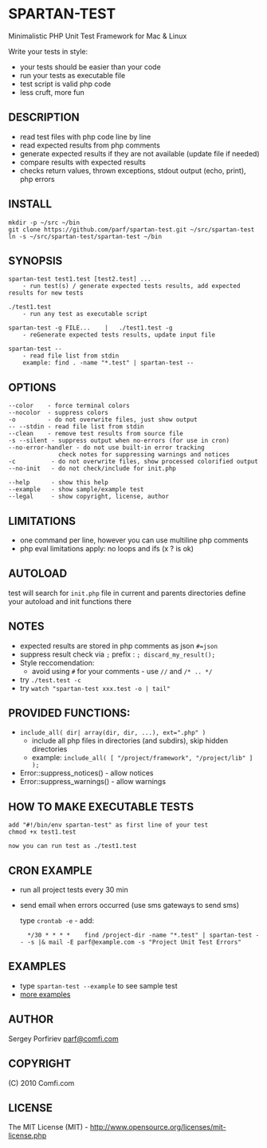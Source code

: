 SPARTAN-TEST
============

Minimalistic PHP Unit Test Framework for Mac & Linux

Write your tests in style:
* your tests should be easier than your code
* run your tests as executable file
* test script is valid php code
* less cruft, more fun

DESCRIPTION
-----------

* read test files with php code line by line
* read expected results from php comments
* generate expected results if they are not available (update file if needed)
* compare results with expected results
* checks return values, thrown exceptions, stdout output (echo, print), php errors

INSTALL
-------

    mkdir -p ~/src ~/bin
    git clone https://github.com/parf/spartan-test.git ~/src/spartan-test
    ln -s ~/src/spartan-test/spartan-test ~/bin


SYNOPSIS
--------

    spartan-test test1.test [test2.test] ...
        - run test(s) / generate expected tests results, add expected results for new tests

    ./test1.test
        - run any test as executable script

    spartan-test -g FILE...    |   ./test1.test -g
        - reGenerate expected tests results, update input file

    spartan-test --
        - read file list from stdin
        example: find . -name "*.test" | spartan-test --

OPTIONS
-------
    --color    - force terminal colors
    --nocolor  - suppress colors
    -o         - do not overwrite files, just show output
    -- --stdin - read file list from stdin
    --clean    - remove test results from source file
    -s --silent - suppress output when no-errors (for use in cron)
    --no-error-handler - do not use built-in error tracking
                  check notes for suppressing warnings and notices
    -c          - do not overwrite files, show processed colorified output
    --no-init   - do not check/include for init.php

    --help      - show this help
    --example   - show sample/example test
    --legal     - show copyright, license, author


LIMITATIONS
-----------

* one command per line, however you can use multiline php comments
* php eval limitations apply: no loops and ifs (x ? is ok)

AUTOLOAD
--------

  test will search for `init.php` file in current and parents directories
  define your autoload and init functions there

NOTES
-----

* expected results are stored in php comments as json `#=json`
* suppress result check via `;` prefix : `; discard_my_result();`
* Style reccomendation:
  * avoid using `#` for your comments - use `//` and `/* .. */`
* try `./test.test -c`
* try `watch "spartan-test xxx.test -o | tail"`

PROVIDED FUNCTIONS:
-------------------
* `include_all( dir| array(dir, dir, ...), ext=".php" )`
  * include all php files in directories (and subdirs), skip hidden directories
  * example: `include_all( [ "/project/framework", "/project/lib" ] );`
* Error::suppress_notices()  - allow notices
* Error::suppress_warnings() - allow warnings

HOW TO MAKE EXECUTABLE TESTS
----------------------------

    add "#!/bin/env spartan-test" as first line of your test
    chmod +x test1.test

    now you can run test as ./test1.test

CRON EXAMPLE
------------

* run all project tests every 30 min
* send email when errors occurred (use sms gateways to send sms)

    type `crontab -e` - add:

        */30 * * * *    find /project-dir -name "*.test" | spartan-test -- -s |& mail -E parf@example.com -s "Project Unit Test Errors"

EXAMPLES
--------
* type `spartan-test --example` to see sample test
* [more examples](https://github.com/parf/spartan-test/tree/master/examples)

AUTHOR
------
  Sergey Porfiriev <parf@comfi.com>

COPYRIGHT
---------
  (C) 2010 Comfi.com

LICENSE
-------
  The MIT License (MIT) - http://www.opensource.org/licenses/mit-license.php

